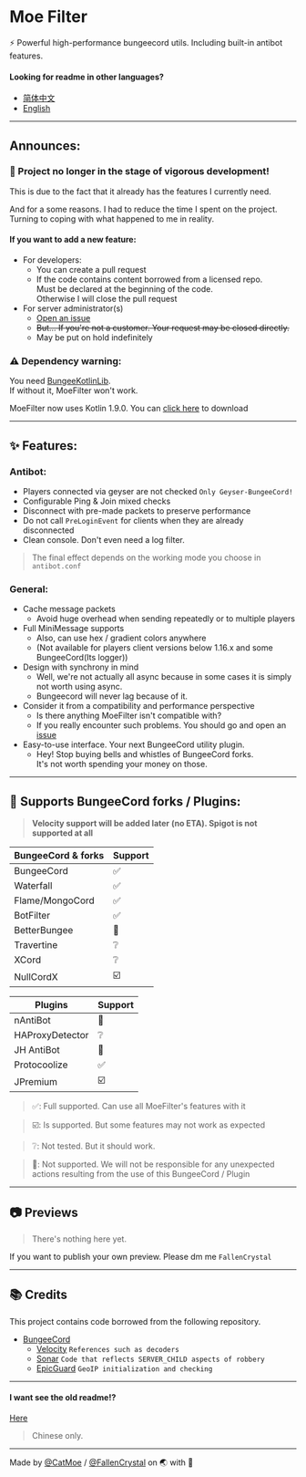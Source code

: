 # Moe Filter  
  
⚡ Powerful high-performance bungeecord utils. Including built-in antibot features.  

  
#### Looking for readme in other languages?

- [简体中文](https://github.com/CatMoe/MoeFilter/blob/stray/readme/CN.md)
- [English](https://github.com/CatMoe/MoeFilter/blob/stray/readme/EN.md)

---

## Announces:
### 🚧️ Project no longer in the stage of vigorous development!

This is due to the fact that it already has the features I currently need.

And for a some reasons. I had to reduce the time I spent on the project.  
Turning to coping with what happened to me in reality.

#### If you want to add a new feature:
- For developers:
    - You can create a pull request
    - If the code contains content borrowed from a licensed repo.  
      Must be declared at the beginning of the code.  
      Otherwise I will close the pull request
- For server administrator(s)
    - [Open an issue](https://github.com/CatMoe/MoeFilter/issues/new)
    - ~~But… If you're not a customer. Your request may be closed directly.~~
    - May be put on hold indefinitely

### ⚠️ Dependency warning:

You need [BungeeKotlinLib](https://github.com/LensMemory/BungeeKotlinLib).  
If without it, MoeFilter won't work.

MoeFilter now uses Kotlin 1.9.0. You can [click here](https://github.com/LensMemory/BungeeKotlinLib/releases/download/1.9.0/BungeeKotlinLib-1.9.0.jar) to download

---

## ✨ Features:
### Antibot:
- Players connected via geyser are not checked `Only Geyser-BungeeCord!`
- Configurable Ping & Join mixed checks
- Disconnect with pre-made packets to preserve performance
- Do not call `PreLoginEvent` for clients when they are already disconnected
- Clean console. Don't even need a log filter.

> The final effect depends on the working mode you choose in `antibot.conf`

### General:
- Cache message packets
    - Avoid huge overhead when sending repeatedly or to multiple players
- Full MiniMessage supports
    - Also, can use hex / gradient colors anywhere
    - (Not available for players client versions below 1.16.x and some BungeeCord(Its logger))
- Design with synchrony in mind
    - Well, we're not actually all async because in some cases it is simply not worth using async.
    - Bungeecord will never lag because of it.
- Consider it from a compatibility and performance perspective
    - Is there anything MoeFilter isn't compatible with?
    - If you really encounter such problems. You should go and open an [issue](https://github.com/CatMoe/MoeFilter/issues)
- Easy-to-use interface. Your next BungeeCord utility plugin.
    - Hey! Stop buying bells and whistles of BungeeCord forks.  
      It's not worth spending your money on those.

---

## 🔧 Supports BungeeCord forks / Plugins:

> **Velocity support will be added later (no ETA). Spigot is not supported at all**

| BungeeCord & forks | Support |
|--------------------|---------|
| BungeeCord         | ✅       |
| Waterfall          | ✅       |
| Flame/MongoCord    | ✅       |
| BotFilter          | ✅       |
| BetterBungee       | 🛑      |
| Travertine         | ❔       |
| XCord              | ❔       |
| NullCordX          | ☑️      |

| Plugins         | Support |
|-----------------|---------|
| nAntiBot        | 🛑      |
| HAProxyDetector | ❔       |
| JH AntiBot      | 🛑      |
| Protocoolize    | ✅       |
| JPremium        | ☑️      |

> ✅: Full supported. Can use all MoeFilter's features with it

> ☑️: Is supported. But some features may not work as expected

> ❔: Not tested. But it should work.

> 🛑: Not supported. We will not be responsible for any unexpected actions resulting from the use of this BungeeCord / Plugin

---

## 📷 Previews

> There's nothing here yet.

If you want to publish your own preview. Please dm me `FallenCrystal`

---

## 📚 Credits

This project contains code borrowed from the following repository.
- [BungeeCord](https://github.com/SpigotMC/BungeeCord)
  - [Velocity](https://github.com/PaperMC/Velocity) `References such as decoders`
  - [Sonar](https://github.com/jonesdevelopment/sonar) `Code that reflects SERVER_CHILD aspects of robbery`
  - [EpicGuard](https://github.com/awumii/EpicGuard) `GeoIP initialization and checking`

---

#### I want see the old readme!?

[Here](https://github.com/CatMoe/MoeFilter/blob/stray/readme/legacy.md)

> Chinese only.

---

Made by [@CatMoe](https://github.com/CatMoe) / [@FallenCrystal](https://github.com/FallenCrystal) on 🌏 with 💖
